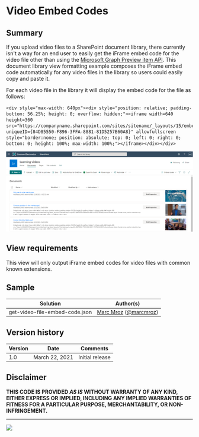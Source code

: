 # Video Embed Codes

## Summary
If you upload video files to a SharePoint document library, there currently isn't a way for an end user to easily get the iFrame embed code for the video file other than using the [Microsoft Graph Preview item API](https://docs.microsoft.com/en-us/graph/api/driveitem-preview). This document library view formatting example composes the iFrame embed code automatically for any video files in the library so users could easily copy and paste it.

For each video file in the library it will display the embed code for the file as follows:

```
<div style="max-width: 640px"><div style="position: relative; padding-bottom: 56.25%; height: 0; overflow: hidden;"><iframe width=640 height=360 src="https://companyname.sharepoint.com/sites/sitename/_layouts/15/embed.aspx?uniqueID={84D85550-F896-3FFA-8881-81D5257B60A8}" allowfullscreen style="border:none; position: absolute; top: 0; left: 0; right: 0; bottom: 0; height: 100%; max-width: 100%;"></iframe></div></div>
```

![screenshot of the sample](./assets/screenshot.png)

## View requirements

This view will only output iFrame embed codes for video files with common known extensions. 

## Sample

Solution|Author(s)
--------|---------
get-video-file-embed-code.json | [Marc Mroz](https://github.com/MarcMroz) ([@marcmroz](https://twitter.com/marcmroz))

## Version history

Version|Date|Comments
-------|----|--------
1.0|March 22, 2021|Initial release

## Disclaimer
**THIS CODE IS PROVIDED *AS IS* WITHOUT WARRANTY OF ANY KIND, EITHER EXPRESS OR IMPLIED, INCLUDING ANY IMPLIED WARRANTIES OF FITNESS FOR A PARTICULAR PURPOSE, MERCHANTABILITY, OR NON-INFRINGEMENT.**

---
<img src="https://pnptelemetry.azurewebsites.net/list-formatting/view-samples/get-video-file-embed-code" />
